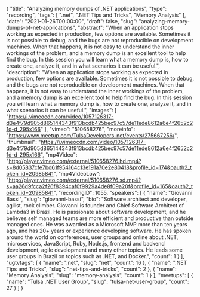 {
  "title": "Analyzing memory dumps of .NET applications",
  "type": "recording",
  "tags": [
    ".net",
    ".NET Tips and Tricks",
    "Memory Analysis"
  ],
  "date": "2021-01-26T00:00:00",
  "draft": false,
  "slug": "analyzing-memory-dumps-of-net-applications",
  "abstract": "When an application stops working as expected in production, few options are available. Sometimes it is not possible to debug, and the bugs are not reproducible on development machines. When that happens, it is not easy to understand the inner workings of the problem, and a memory dump is an excellent tool to help find the bug. In this session you will learn what a memory dump is, how to create one, analyze it, and in what scenarios it can be useful.",
  "description": "When an application stops working as expected in production, few options are available. Sometimes it is not possible to debug, and the bugs are not reproducible on development machines. When that happens, it is not easy to understand the inner workings of the problem, and a memory dump is an excellent tool to help find the bug. In this session you will learn what a memory dump is, how to create one, analyze it, and in what scenarios it can be useful.",
  "images": [
    "https://i.vimeocdn.com/video/1057126317-d3e4f79d905d865144343f913bcdb425bec97c57de11ede8612a6e4f2652c21d-d_295x166"
  ],
  "vimeo": "510658276",
  "moreinfo": "https://www.meetup.com/TulsaDevelopers-net/events/275667256/",
  "thumbnail": "https://i.vimeocdn.com/video/1057126317-d3e4f79d905d865144343f913bcdb425bec97c57de11ede8612a6e4f2652c21d-d_295x166",
  "mp4Video": "http://player.vimeo.com/external/510658276.hd.mp4?s=8d05837cfe7bd61f954164c13e191a70e2e80418&profile_id=174&oauth2_token_id=20985841",
  "mp4VideoLow": "http://player.vimeo.com/external/510658276.sd.mp4?s=aa26d9fcca2f26f8394caf0f9929a4de8f09a20f&profile_id=165&oauth2_token_id=20985841",
  "recordingID": 1055,
  "speakers": [
    {
      "name": "Giovanni Bassi",
      "slug": "giovanni-bassi",
      "bio": "Software architect and developer, agilist, rock climber. Giovanni is founder and Chief Software Architect of Lambda3 in Brazil. He is passionate about software development, and he believes self managed teams are more efficient and productive than outside managed ones. He was awarded as a Microsoft MVP more than ten years ago, and has 20+ years or experience developing software. He has spoken around the world on conferences, user groups and online about .NET, microservices, JavaScript, Ruby, Node.js, frontend and backend development, agile development and many other topics. He leads some user groups in Brazil on topics such as .NET, and Docker.",
      "count": 1
    }
  ],
  "ugtvtags": [
    {
      "name": ".net",
      "slug": "net",
      "count": 16
    },
    {
      "name": ".NET Tips and Tricks",
      "slug": "net-tips-and-tricks",
      "count": 2
    },
    {
      "name": "Memory Analysis",
      "slug": "memory-analysis",
      "count": 1
    }
  ],
  "meetups": [
    {
      "name": "Tulsa .NET User Group",
      "slug": "tulsa-net-user-group",
      "count": 27
    }
  ]
}